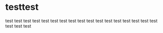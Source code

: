 # testtest
test
test
test
test
test
test
test
test
test
test
test
test
test
test
test
test
test
test
test
test

